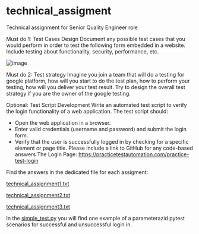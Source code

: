 # technical_assigment
Technical assignment for Senior Quality Engineer role

Must do 1: Test Cases Design
Document any possible test cases that you would perform in order to test the following form
embedded in a website. Include testing about functionality, security, performance, etc.

![image](https://github.com/user-attachments/assets/22668050-7901-438e-af25-56c6ecd08cf6)

Must do 2: Test strategy
Imagine you join a team that will do a testing for google platform, how will you start to do the
test plan, how to perform your testing, how will you deliver your test result. Try to design the
overall test strategy if you are the owner of the google testing.

Optional: Test Script Development
Write an automated test script to verify the login functionality of a web application. The test
script should:
-	Open the web application in a browser.
-	Enter valid credentials (username and password) and submit the login form.
-	Verify that the user is successfully logged in by checking for a specific element or page title.
Please include a link to GitHub for any code-based answers
The Login Page: https://practicetestautomation.com/practice-test-login

Find the answers in the dedicated file for each assigment:

[technical_assignment1.txt](https://github.com/fotisK69/technical_assigment/blob/main/technical_assignment1.txt)

[technical_assignment2.txt](https://github.com/fotisK69/technical_assigment/blob/main/technical_assignment2.txt)

[technical_assignment3.txt](https://github.com/fotisK69/technical_assigment/blob/main/technical_assignment3.txt)

In the [simple_test.py](https://github.com/fotisK69/technical_assigment/blob/main/simple_test.py) you will find one example of a parameterazid pytest scenarios for successful and unsuccessful login in.
